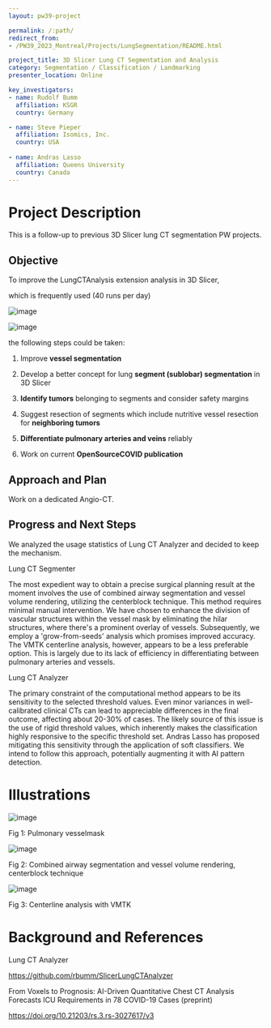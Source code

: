 ```yaml
---
layout: pw39-project

permalink: /:path/
redirect_from:
- /PW39_2023_Montreal/Projects/LungSegmentation/README.html

project_title: 3D Slicer Lung CT Segmentation and Analysis
category: Segmentation / Classification / Landmarking
presenter_location: Online

key_investigators:
- name: Rudolf Bumm
  affiliation: KSGR
  country: Germany

- name: Steve Pieper
  affiliation: Isomics, Inc.
  country: USA
  
- name: Andras Lasso
  affiliation: Queens University
  country: Canada
---
```


# Project Description

This is a follow-up to previous 3D Slicer lung CT segmentation PW projects. 


## Objective

To improve the LungCTAnalysis extension analysis in 3D Slicer, 

which is frequently used (40 runs per day) 

![image](https://github.com/NA-MIC/ProjectWeek/assets/18140094/51840d88-e21f-489e-9943-e292ea8994b9)

![image](https://github.com/NA-MIC/ProjectWeek/assets/18140094/ee0a6b06-9647-44b7-be68-84bbd04c4256)


the following steps could be taken:

1. Improve **vessel segmentation**

2. Develop a better concept for lung **segment (sublobar) segmentation** in 3D Slicer

3. **Identify tumors** belonging to segments and consider safety margins

4. Suggest resection of segments which include nutritive vessel resection for **neighboring tumors**

5. **Differentiate pulmonary arteries and veins** reliably
  
6. Work on current **OpenSourceCOVID publication**
  
## Approach and Plan

Work on a dedicated Angio-CT. 


## Progress and Next Steps

We analyzed the usage statistics of Lung CT Analyzer and decided to keep the mechanism. 

Lung CT Segmenter

The most expedient way to obtain a precise surgical planning result at the moment involves the use of combined airway segmentation and vessel volume rendering, utilizing the centerblock technique. This method requires minimal manual intervention. We have chosen to enhance the division of vascular structures within the vessel mask by eliminating the hilar structures, where there's a prominent overlay of vessels. Subsequently, we employ a 'grow-from-seeds' analysis which promises improved accuracy. The VMTK centerline analysis, however, appears to be a less preferable option. This is largely due to its lack of efficiency in differentiating between pulmonary arteries and vessels.

Lung CT Analyzer 

The primary constraint of the computational method appears to be its sensitivity to the selected threshold values. Even minor variances in well-calibrated clinical CTs can lead to appreciable differences in the final outcome, affecting about 20-30% of cases. The likely source of this issue is the use of rigid threshold values, which inherently makes the classification highly responsive to the specific threshold set. Andras Lasso has proposed mitigating this sensitivity through the application of soft classifiers. We intend to follow this approach, potentially augmenting it with AI pattern detection.

# Illustrations

![image](https://github.com/NA-MIC/ProjectWeek/assets/18140094/a5b9aa50-3f4f-4a70-9edb-d90346a918c2)

Fig 1: Pulmonary vesselmask

![image](https://github.com/NA-MIC/ProjectWeek/assets/18140094/8760d090-c003-4a67-a0be-bba3c17fc677)

Fig 2: Combined airway segmentation and vessel volume rendering, centerblock technique

![image](https://github.com/NA-MIC/ProjectWeek/assets/18140094/c8e5f155-5c03-4b94-9983-0fb6850ae7a1)

Fig 3: Centerline analysis with VMTK

# Background and References

Lung CT Analyzer

https://github.com/rbumm/SlicerLungCTAnalyzer

From Voxels to Prognosis: AI-Driven Quantitative Chest CT Analysis Forecasts ICU Requirements in 78 COVID-19 Cases (preprint) 

https://doi.org/10.21203/rs.3.rs-3027617/v3










